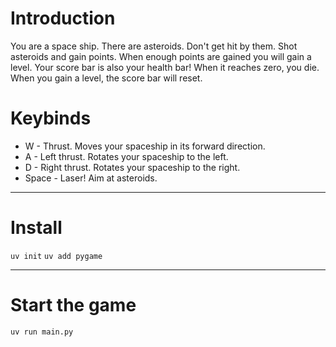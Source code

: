 # Introduction
You are a space ship. There are asteroids. Don't get hit by them. Shot asteroids and gain points. When enough points are gained you will gain a level. Your score bar is also your health bar! When it reaches zero, you die. When you gain a level, the score bar will reset.

# Keybinds
* W - Thrust. Moves your spaceship in its forward direction.
* A - Left thrust. Rotates your spaceship to the left.
* D - Right thrust. Rotates your spaceship to the right.
* Space - Laser! Aim at asteroids.

----------

# Install
`uv init` 
`uv add pygame` 

----------

# Start the game
`uv run main.py` 

